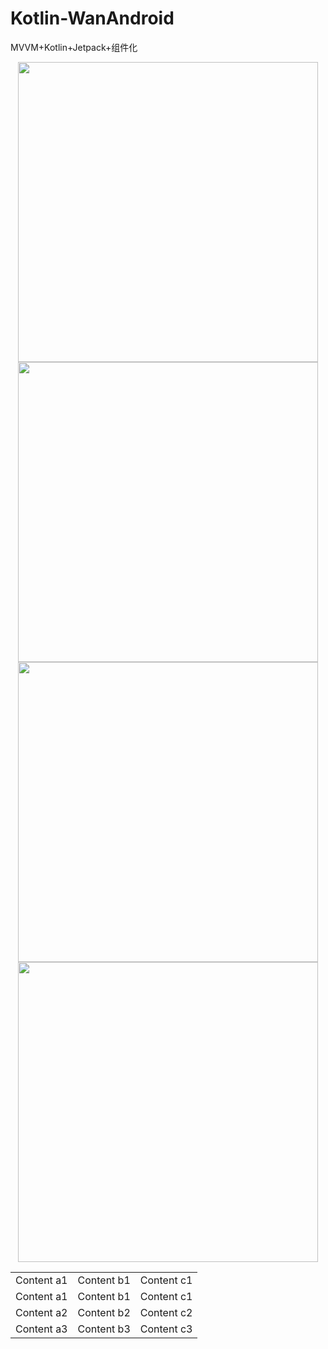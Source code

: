 # Kotlin-WanAndroid
MVVM+Kotlin+Jetpack+组件化

<div align="center">
   <img src="https://github.com/stewForAni/KotlinBox-WanAndroid/blob/main/github_imgs/w1.jpeg?raw=true"  height=480><img src="https://github.com/stewForAni/KotlinBox-WanAndroid/blob/main/github_imgs/w2.jpeg?raw=true" height=480>
</div>

<div align="center">
   <img src="https://github.com/stewForAni/KotlinBox-WanAndroid/blob/main/github_imgs/w4.jpeg?raw=true"  height=480><img src="https://github.com/stewForAni/KotlinBox-WanAndroid/blob/main/github_imgs/w5.jpeg?raw=true" height=480>
</div>

<table align="center">
  <tr><td>Content a1</td><td>Content b1</td><td>Content c1</td></tr>
  <tr><td>Content a1</td><td>Content b1</td><td>Content c1</td></tr>
  <tr><td>Content a2</td><td>Content b2</td><td>Content c2</td></tr>
  <tr><td>Content a3</td><td>Content b3</td><td>Content c3</td></tr>
</table>
